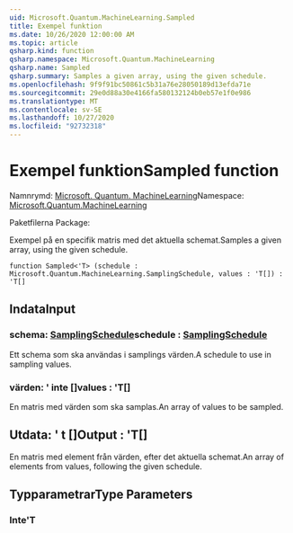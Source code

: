 ```yaml
---
uid: Microsoft.Quantum.MachineLearning.Sampled
title: Exempel funktion
ms.date: 10/26/2020 12:00:00 AM
ms.topic: article
qsharp.kind: function
qsharp.namespace: Microsoft.Quantum.MachineLearning
qsharp.name: Sampled
qsharp.summary: Samples a given array, using the given schedule.
ms.openlocfilehash: 9f9f91bc50861c5b31a76e28050189d13efda71e
ms.sourcegitcommit: 29e0d88a30e4166fa580132124b0eb57e1f0e986
ms.translationtype: MT
ms.contentlocale: sv-SE
ms.lasthandoff: 10/27/2020
ms.locfileid: "92732318"
---
```

# <a name="sampled-function"></a><span data-ttu-id="74164-102">Exempel funktion</span><span class="sxs-lookup"><span data-stu-id="74164-102">Sampled function</span></span>

<span data-ttu-id="74164-103">Namnrymd: [Microsoft. Quantum. MachineLearning](xref:Microsoft.Quantum.MachineLearning)</span><span class="sxs-lookup"><span data-stu-id="74164-103">Namespace: [Microsoft.Quantum.MachineLearning](xref:Microsoft.Quantum.MachineLearning)</span></span>

<span data-ttu-id="74164-104">Paketfilerna [](https://nuget.org/packages/)</span><span class="sxs-lookup"><span data-stu-id="74164-104">Package: [](https://nuget.org/packages/)</span></span>


<span data-ttu-id="74164-105">Exempel på en specifik matris med det aktuella schemat.</span><span class="sxs-lookup"><span data-stu-id="74164-105">Samples a given array, using the given schedule.</span></span>

```qsharp
function Sampled<'T> (schedule : Microsoft.Quantum.MachineLearning.SamplingSchedule, values : 'T[]) : 'T[]
```


## <a name="input"></a><span data-ttu-id="74164-106">Indata</span><span class="sxs-lookup"><span data-stu-id="74164-106">Input</span></span>

### <a name="schedule--samplingschedule"></a><span data-ttu-id="74164-107">schema: [SamplingSchedule](xref:Microsoft.Quantum.MachineLearning.SamplingSchedule)</span><span class="sxs-lookup"><span data-stu-id="74164-107">schedule : [SamplingSchedule](xref:Microsoft.Quantum.MachineLearning.SamplingSchedule)</span></span>

<span data-ttu-id="74164-108">Ett schema som ska användas i samplings värden.</span><span class="sxs-lookup"><span data-stu-id="74164-108">A schedule to use in sampling values.</span></span>


### <a name="values--t"></a><span data-ttu-id="74164-109">värden: ' inte []</span><span class="sxs-lookup"><span data-stu-id="74164-109">values : 'T[]</span></span>

<span data-ttu-id="74164-110">En matris med värden som ska samplas.</span><span class="sxs-lookup"><span data-stu-id="74164-110">An array of values to be sampled.</span></span>



## <a name="output--t"></a><span data-ttu-id="74164-111">Utdata: ' t []</span><span class="sxs-lookup"><span data-stu-id="74164-111">Output : 'T[]</span></span>

<span data-ttu-id="74164-112">En matris med element från värden, efter det aktuella schemat.</span><span class="sxs-lookup"><span data-stu-id="74164-112">An array of elements from values, following the given schedule.</span></span>

## <a name="type-parameters"></a><span data-ttu-id="74164-113">Typparametrar</span><span class="sxs-lookup"><span data-stu-id="74164-113">Type Parameters</span></span>

### <a name="t"></a><span data-ttu-id="74164-114">Inte</span><span class="sxs-lookup"><span data-stu-id="74164-114">'T</span></span>

